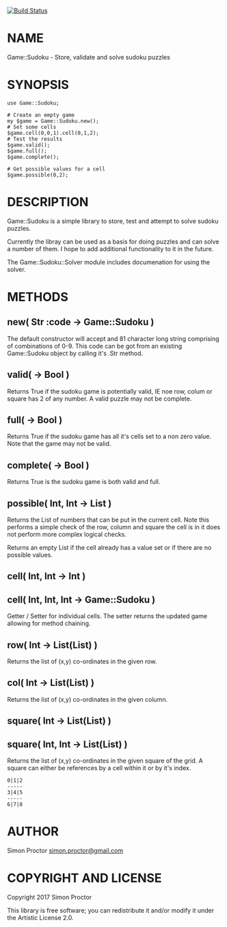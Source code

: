 [![Build Status](https://travis-ci.org/Scimon/p6-Game-Sudoku.svg?branch=master)](https://travis-ci.org/Scimon/p6-Game-Sudoku)

NAME
====

Game::Sudoku - Store, validate and solve sudoku puzzles

SYNOPSIS
========

    use Game::Sudoku;

    # Create an empty game
    my $game = Game::Sudoku.new();
    # Set some cells
    $game.cell(0,0,1).cell(0,1,2);
    # Test the results
    $game.valid();
    $game.full();
    $game.complete();

    # Get possible values for a cell
    $game.possible(0,2);

DESCRIPTION
===========

Game::Sudoku is a simple library to store, test and attempt to solve sudoku puzzles.

Currently the libray can be used as a basis for doing puzzles and can solve a number of them. I hope to add additional functionality to it in the future.

The Game::Sudoku::Solver module includes documenation for using the solver.

METHODS
=======

new( Str :code -> Game::Sudoku )
--------------------------------

The default constructor will accept and 81 character long string comprising of combinations of 0-9. This code can be got from an existing Game::Sudoku object by calling it's .Str method.

valid( -> Bool )
----------------

Returns True if the sudoku game is potentially valid, IE noe row, colum or square has 2 of any number. A valid puzzle may not be complete.

full( -> Bool )
---------------

Returns True if the sudoku game has all it's cells set to a non zero value. Note that the game may not be valid.

complete( -> Bool )
-------------------

Returns True is the sudoku game is both valid and full.

possible( Int, Int -> List )
----------------------------

Returns the List of numbers that can be put in the current cell. Note this performs a simple check of the row, column and square the cell is in it does not perform more complex logical checks.

Returns an empty List if the cell already has a value set or if there are no possible values.

cell( Int, Int -> Int )
-----------------------

cell( Int, Int, Int -> Game::Sudoku )
-------------------------------------

Getter / Setter for individual cells. The setter returns the updated game allowing for method chaining.

row( Int -> List(List) )
------------------------

Returns the list of (x,y) co-ordinates in the given row. 

col( Int -> List(List) )
------------------------

Returns the list of (x,y) co-ordinates in the given column. 

square( Int -> List(List) )
---------------------------

square( Int, Int -> List(List) )
--------------------------------

Returns the list of (x,y) co-ordinates in the given square of the grid. A square can either be references by a cell within it or by it's index.

    0|1|2
    -----
    3|4|5
    -----
    6|7|8

AUTHOR
======

Simon Proctor <simon.proctor@gmail.com>

COPYRIGHT AND LICENSE
=====================

Copyright 2017 Simon Proctor

This library is free software; you can redistribute it and/or modify it under the Artistic License 2.0.
